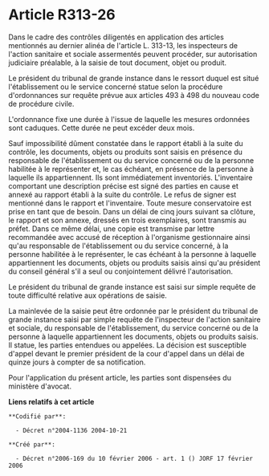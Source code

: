 # Article R313-26

Dans le cadre des contrôles diligentés en application des articles mentionnés au dernier alinéa de l'article L. 313-13, les
inspecteurs de l'action sanitaire et sociale assermentés peuvent procéder, sur autorisation judiciaire préalable, à la saisie
de tout document, objet ou produit.

Le président du tribunal de grande instance dans le ressort duquel est situé l'établissement ou le service concerné statue
selon la procédure d'ordonnances sur requête prévue aux articles 493 à 498 du nouveau code de procédure civile.

L'ordonnance fixe une durée à l'issue de laquelle les mesures ordonnées sont caduques. Cette durée ne peut excéder deux mois.

Sauf impossibilité dûment constatée dans le rapport établi à la suite du contrôle, les documents, objets ou produits sont
saisis en présence du responsable de l'établissement ou du service concerné ou de la personne habilitée à le représenter et,
le cas échéant, en présence de la personne à laquelle ils appartiennent. Ils sont immédiatement inventoriés. L'inventaire
comportant une description précise est signé des parties en cause et annexé au rapport établi à la suite du contrôle. Le
refus de signer est mentionné dans le rapport et l'inventaire. Toute mesure conservatoire est prise en tant que de besoin.
Dans un délai de cinq jours suivant sa clôture, le rapport et son annexe, dressés en trois exemplaires, sont transmis au
préfet. Dans ce même délai, une copie est transmise par lettre recommandée avec accusé de réception à l'organisme
gestionnaire ainsi qu'au responsable de l'établissement ou du service concerné, à la personne habilitée à le représenter, le
cas échéant à la personne à laquelle appartiennent les documents, objets ou produits saisis ainsi qu'au président du conseil
général s'il a seul ou conjointement délivré l'autorisation.

Le président du tribunal de grande instance est saisi sur simple requête de toute difficulté relative aux opérations de
saisie.

La mainlevée de la saisie peut être ordonnée par le président du tribunal de grande instance saisi par simple requête de
l'inspecteur de l'action sanitaire et sociale, du responsable de l'établissement, du service concerné ou de la personne à
laquelle appartiennent les documents, objets ou produits saisis. Il statue, les parties entendues ou appelées. La décision
est susceptible d'appel devant le premier président de la cour d'appel dans un délai de quinze jours à compter de sa
notification.

Pour l'application du présent article, les parties sont dispensées du ministère d'avocat.

**Liens relatifs à cet article**

	**Codifié par**:

	  - Décret n°2004-1136 2004-10-21

	**Créé par**:

	  - Décret n°2006-169 du 10 février 2006 - art. 1 () JORF 17 février 2006
